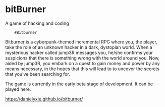 # bitBurner
A game of hacking and coding

        #Bitburner 

Bitburner is a cyberpunk-themed incremental RPG where you, the player, take the role of an unknown hacker in a dark, dystopian world. When a mysterious hacker called jump3R messages you, he/she confirms your suspicions that there is something wrong with the world around you. Now, aided by jump3R, you embark on a quest to gain money and power by any means necessary, in the hopes that this will lead to to uncover the secrets that you’ve been searching for.

The game is currently in the early beta stage of development. It can be played here.

https://danielyxie.github.io/bitburner/